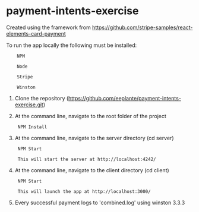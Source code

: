 # payment-intents-exercise

Created using the framework from https://github.com/stripe-samples/react-elements-card-payment

To run the app locally the following must be installed: 

		NPM

		Node

		Stripe

		Winston

1. Clone the repository (https://github.com/eeplante/payment-intents-exercise.git)

2. At the command line, navigate to the root folder of the project

		NPM Install

3. At the command line, navigate to the server directory (cd server)

		NPM Start

		This will start the server at http://localhost:4242/

4. At the command line, navigate to the client directory (cd client)

		NPM Start

		This will launch the app at http://localhost:3000/

5. Every successful payment logs to 'combined.log' using winston 3.3.3
